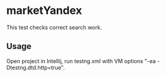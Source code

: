 # marketYandex

This test checks correct search work.

## Usage

Open project in Intellij, run testng.xml with VM options "-ea -Dtestng.dtd.http=true".
